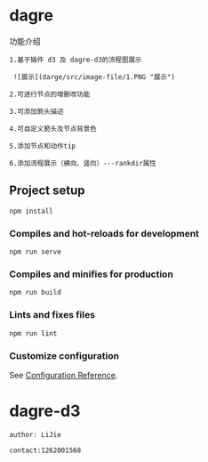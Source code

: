 
# dagre

功能介绍


    1.基于插件 d3 及 dagre-d3的流程图展示
    
     ![展示](darge/src/image-file/1.PNG "展示")
    
    2.可进行节点的增删改功能

    3.可添加箭头描述

    4.可自定义箭头及节点背景色

    5.添加节点和动作tip
     
    6.添加流程展示（横向、竖向）---rankdir属性
     
## Project setup
```
npm install
```

### Compiles and hot-reloads for development
```
npm run serve
```

### Compiles and minifies for production
```
npm run build
```

### Lints and fixes files
```
npm run lint
```

### Customize configuration
See [Configuration Reference](https://cli.vuejs.org/config/).

# dagre-d3
    author: LiJie
    
    contact:1262001568
